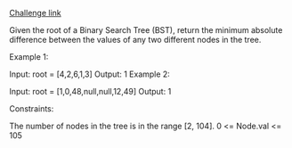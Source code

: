 [Challenge link](https://leetcode.com/problems/minimum-absolute-difference-in-bst/)


Given the root of a Binary Search Tree (BST), return the minimum absolute difference between the values of any two different nodes in the tree.

 

Example 1:


Input: root = [4,2,6,1,3]
Output: 1
Example 2:


Input: root = [1,0,48,null,null,12,49]
Output: 1
 

Constraints:

The number of nodes in the tree is in the range [2, 104].
0 <= Node.val <= 105
